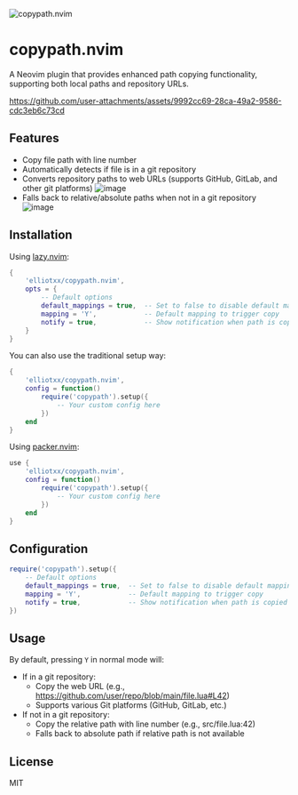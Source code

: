 ![copypath.nvim](https://socialify.git.ci/elliotxx/copypath.nvim/image?font=Raleway&language=1&name=1&owner=1&pattern=Plus&theme=Light)

# copypath.nvim

A Neovim plugin that provides enhanced path copying functionality, supporting both local paths and repository URLs.

https://github.com/user-attachments/assets/9992cc69-28ca-49a2-9586-cdc3eb6c73cd




## Features

- Copy file path with line number
- Automatically detects if file is in a git repository
- Converts repository paths to web URLs (supports GitHub, GitLab, and other git platforms)
  ![image](https://github.com/user-attachments/assets/7e038360-90b8-4a91-884e-6515d23dc88f)
- Falls back to relative/absolute paths when not in a git repository
  ![image](https://github.com/user-attachments/assets/7d23474e-b07c-49fc-b888-fc70d18c3bc7)

## Installation

Using [lazy.nvim](https://github.com/folke/lazy.nvim):

```lua
{
    'elliotxx/copypath.nvim',
    opts = {
        -- Default options
        default_mappings = true,  -- Set to false to disable default mappings
        mapping = 'Y',            -- Default mapping to trigger copy
        notify = true,            -- Show notification when path is copied
    }
}
```

You can also use the traditional setup way:
```lua
{
    'elliotxx/copypath.nvim',
    config = function()
        require('copypath').setup({
            -- Your custom config here
        })
    end
}
```

Using [packer.nvim](https://github.com/wbthomason/packer.nvim):

```lua
use {
    'elliotxx/copypath.nvim',
    config = function()
        require('copypath').setup({
            -- Your custom config here
        })
    end
}
```

## Configuration

```lua
require('copypath').setup({
    -- Default options
    default_mappings = true,  -- Set to false to disable default mappings
    mapping = 'Y',            -- Default mapping to trigger copy
    notify = true,            -- Show notification when path is copied
})
```

## Usage

By default, pressing `Y` in normal mode will:
- If in a git repository:
  * Copy the web URL (e.g., https://github.com/user/repo/blob/main/file.lua#L42)
  * Supports various Git platforms (GitHub, GitLab, etc.)
- If not in a git repository:
  * Copy the relative path with line number (e.g., src/file.lua:42)
  * Falls back to absolute path if relative path is not available

## License

MIT
